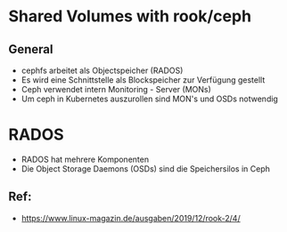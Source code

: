 # Shared Volumes with rook/ceph

## General

  * cephfs arbeitet als Objectspeicher (RADOS)
  * Es wird eine Schnittstelle als Blockspeicher zur Verfügung gestellt
  * Ceph verwendet intern Monitoring - Server (MONs)
  * Um ceph in Kubernetes auszurollen sind MON's und OSDs notwendig

# RADOS

  * RADOS hat mehrere Komponenten 
  * Die Object Storage Daemons (OSDs) sind die Speichersilos in Ceph

## Ref: 

  * https://www.linux-magazin.de/ausgaben/2019/12/rook-2/4/
